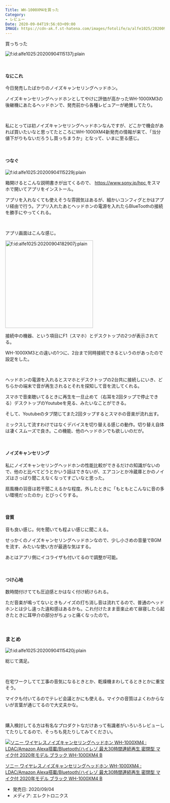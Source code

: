 ```yaml
---
Title: WH-1000XM4を買った
Category:
- レビュー
Date: 2020-09-04T19:56:03+09:00
IMAGE: https://cdn-ak.f.st-hatena.com/images/fotolife/a/alfe1025/20200904/20200904115420.jpg
---
```


<p>買っちった</p>
<p><img src="https://cdn-ak.f.st-hatena.com/images/fotolife/a/alfe1025/20200904/20200904115137.jpg" alt="f:id:alfe1025:20200904115137j:plain" title="f:id:alfe1025:20200904115137j:plain" class="hatena-fotolife" itemprop="image" /></p>
<p> </p>
<h4>なにこれ</h4>
<p>今日発売したばかりのノイズキャンセリングヘッドホン。</p>
<p>ノイズキャンセリングヘッドホンとしてやけに評価が高かったWH-1000XM3の後継機にあたるヘッドホンで、発売前から各種レビュアーが絶賛してたり。</p>
<p> </p>
<p>私にとっては初ノイズキャンセリングヘッドホンなんですが、どこかで機会があれば買いたいなと思ってたところにWH-1000XM4新発売の情報が来て、「当分値下がりもないだろうし買っちまうか」となって、いまに至る感じ。</p>
<p> </p>
<h4>つなぐ</h4>
<p><img src="https://cdn-ak.f.st-hatena.com/images/fotolife/a/alfe1025/20200904/20200904115229.jpg" alt="f:id:alfe1025:20200904115229j:plain" title="f:id:alfe1025:20200904115229j:plain" class="hatena-fotolife" itemprop="image" /></p>
<p>箱開けるとこんな説明書きが出てくるので、 <a href="https://www.sony.jp/hpc">https://www.sony.jp/hpc </a>をスマホで開いてアプリをインストール。</p>
<p>アプリを入れなくても使えそうな雰囲気はあるが、細かいコンフィグとかはアプリ経由で行う。アプリ入れたあとヘッドホンの電源を入れたらBlueToothの接続を勝手にやってくれる。</p>
<p> </p>
<p>アプリ画面はこんな感じ。</p>
<p><img src="https://cdn-ak.f.st-hatena.com/images/fotolife/a/alfe1025/20200904/20200904182907.jpg" alt="f:id:alfe1025:20200904182907j:plain" title="f:id:alfe1025:20200904182907j:plain" class="hatena-fotolife" itemprop="image" width="277" /></p>
<p>接続中の機器、という項目にF1（スマホ）とデスクトップの2つが表示されてる。</p>
<p>WH-1000XM3との違いの1つに、2台まで同時接続できるというのがあったので設定をした。</p>
<p> </p>
<p>ヘッドホンの電源を入れるとスマホとデスクトップの2台共に接続しにいき、どちらかの端末で音が再生されるとそれを探知して音を流してくれる。</p>
<p>スマホで音楽聴いてるときに再生を一旦止めて（右耳を2回タップで停止できる）デスクトップのYoutubeを見る、みたいなことができる。</p>
<p>そして、Youtubeのタブ閉じてまた2回タップするとスマホの音楽が流れ出す。</p>
<p>ミックスして流すわけではなくデバイスを切り替える感じの動作。切り替え自体は凄くスムーズで良き。この機能、他のヘッドホンでも欲しいのだが。</p>
<p> </p>
<h4>ノイズキャンセリング</h4>
<p>私にノイズキャンセリングヘッドホンの性能比較ができるだけの知識がないので、他のと比べてどうとかいう話はできないが、エアコンとか冷蔵庫とかのノイズはさっぱり聞こえなくなってすごいなと思った。</p>
<p>扇風機の羽音は若干聞こえるかな程度。外したときに「もともとこんなに音の多い環境だったのか」とびっくりする。</p>
<p> </p>
<h4>音質</h4>
<p>音も良い感じ。何を聞いても程よい感じに聞こえる。</p>
<p>せっかくのノイズキャンセリングヘッドホンなので、少し小さめの音量でBGMを流す、みたいな使い方が最適な気はする。</p>
<p>あとはアプリ側にイコライザも付いてるので調整が可能。</p>
<p> </p>
<h4>つけ心地</h4>
<p>数時間付けてても圧迫感とかはなく付け続けられる。</p>
<p>ただ音楽が鳴ってないときもノイズの打ち消し音は流れてるので、普通のヘッドホンとは少し違った違和感はあるかも。これ付けたまま音楽止めて昼寝したら起きたときに耳甲介の部分がちょっと痛くなったので。</p>
<p> </p>

### まとめ

<p><img src="https://cdn-ak.f.st-hatena.com/images/fotolife/a/alfe1025/20200904/20200904115420.jpg" alt="f:id:alfe1025:20200904115420j:plain" title="f:id:alfe1025:20200904115420j:plain" class="hatena-fotolife" itemprop="image" /></p>
<p>総じて満足。</p>
<p> </p>
<p>在宅ワークしてて工事の音気になるときとか、乾燥機まわしてるときとかに重宝そう。</p>
<p>マイクも付いてるのでテレビ会議とかにも使える。マイクの音質はよくわからないが言葉が通じてるので大丈夫かな。</p>
<p> </p>
<p>購入検討してる方は有名なプロダクトなだけあって有識者がいろいろレビューしてたりしてるので、そっちも見たりしてみてください。</p>
<div class="freezed">
<div class="external-link-detail"><a href="https://www.amazon.co.jp/exec/obidos/ASIN/B08F2866Q3/ab1025-22/"><img src="https://m.media-amazon.com/images/I/31qzh8sNOZL._SL160_.jpg" class="external-link-detail-image" alt="ソニー ワイヤレスノイズキャンセリングヘッドホン WH-1000XM4 : LDAC/Amazon Alexa搭載/Bluetooth/ハイレゾ 最大30時間連続再生 密閉型 マイク付 2020年モデル ブラック WH-1000XM4 B" title="ソニー ワイヤレスノイズキャンセリングヘッドホン WH-1000XM4 : LDAC/Amazon Alexa搭載/Bluetooth/ハイレゾ 最大30時間連続再生 密閉型 マイク付 2020年モデル ブラック WH-1000XM4 B" /></a>
<div class="external-link-detail-info">
<p class="external-link-detail-title"><a href="https://www.amazon.co.jp/exec/obidos/ASIN/B08F2866Q3/ab1025-22/">ソニー ワイヤレスノイズキャンセリングヘッドホン WH-1000XM4 : LDAC/Amazon Alexa搭載/Bluetooth/ハイレゾ 最大30時間連続再生 密閉型 マイク付 2020年モデル ブラック WH-1000XM4 B</a></p>
<ul>
<li><span class="external-link-detail-label">発売日:</span> 2020/09/04</li>
<li><span class="external-link-detail-label">メディア:</span> エレクトロニクス</li>
</ul>
</div>
<div class="external-link-detail-foot"> </div>
</div>
</div>
<p> </p>
